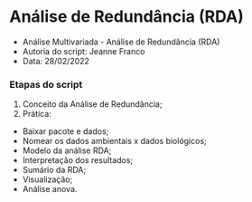 # Análise de Redundância (RDA)

- Análise Multivariada - Análise de Redundância (RDA)
- Autoria do script: Jeanne Franco
- Data: 28/02/2022

### Etapas do script

1. Conceito da Análise de Redundância;
2. Prática:
- Baixar pacote e dados;
- Nomear os dados ambientais x dados biológicos;
- Modelo da análise RDA;
- Interpretação dos resultados;
- Sumário da RDA;
- Visualização;
- Análise anova.
